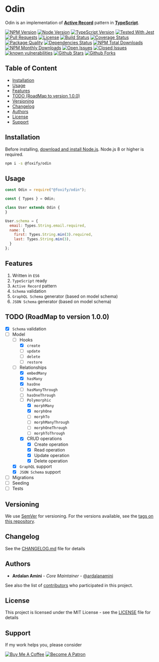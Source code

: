 # Odin <!-- omit in toc -->

Odin is an implementation of [**Active Record**](https://en.wikipedia.org/wiki/Active_record_pattern) pattern in [**TypeScript**](https://typescriptlang.com).

[![NPM Version](https://img.shields.io/npm/v/@foxify/odin.svg)](https://www.npmjs.com/package/@foxify/odin)
[![Node Version](https://img.shields.io/node/v/@foxify/odin.svg)](https://nodejs.org)
[![TypeScript Version](https://img.shields.io/npm/types/@foxify/odin.svg)](https://www.typescriptlang.org)
[![Tested With Jest](https://img.shields.io/badge/tested_with-jest-99424f.svg)](https://github.com/facebook/jest)
[![Pull Requests](https://img.shields.io/badge/PRs-Welcome-brightgreen.svg)](https://github.com/foxifyjs/odin/pulls)
[![License](https://img.shields.io/github/license/foxifyjs/odin.svg)](https://github.com/foxifyjs/odin/blob/master/LICENSE)
[![Build Status](https://github.com/foxifyjs/odin/workflows/Test/badge.svg)](https://github.com/foxifyjs/odin/actions)
[![Coverage Status](https://codecov.io/gh/foxifyjs/odin/branch/master/graph/badge.svg)](https://codecov.io/gh/foxifyjs/odin)
[![Package Quality](http://npm.packagequality.com/shield/%40foxify%2Fodin.svg)](http://packagequality.com/#?package=@foxify/odin)
[![Dependencies Status](https://david-dm.org/foxifyjs/odin.svg)](https://david-dm.org/foxifyjs/odin)
[![NPM Total Downloads](https://img.shields.io/npm/dt/@foxify/odin.svg)](https://www.npmjs.com/package/@foxify/odin)
[![NPM Monthly Downloads](https://img.shields.io/npm/dm/@foxify/odin.svg)](https://www.npmjs.com/package/@foxify/odin)
[![Open Issues](https://img.shields.io/github/issues-raw/foxifyjs/odin.svg)](https://github.com/foxifyjs/odin/issues?q=is%3Aopen+is%3Aissue)
[![Closed Issues](https://img.shields.io/github/issues-closed-raw/foxifyjs/odin.svg)](https://github.com/foxifyjs/odin/issues?q=is%3Aissue+is%3Aclosed)
[![known vulnerabilities](https://snyk.io/test/github/foxifyjs/odin/badge.svg?targetFile=package.json)](https://snyk.io/test/github/foxifyjs/odin?targetFile=package.json)
[![Github Stars](https://img.shields.io/github/stars/foxifyjs/odin.svg?style=social)](https://github.com/foxifyjs/odin)
[![Github Forks](https://img.shields.io/github/forks/foxifyjs/odin.svg?style=social&label=Fork)](https://github.com/foxifyjs/odin)

## Table of Content <!-- omit in toc -->

- [Installation](#installation)
- [Usage](#usage)
- [Features](#features)
- [TODO (RoadMap to version 1.0.0)](#todo-roadmap-to-version-100)
- [Versioning](#versioning)
- [Changelog](#changelog)
- [Authors](#authors)
- [License](#license)
- [Support](#support)

## Installation

Before installing, [download and install Node.js](https://nodejs.org/en/download).
Node.js 8 or higher is required.

```bash
npm i -s @foxify/odin
```

## Usage

```javascript
const Odin = require("@foxify/odin");

const { Types } = Odin;

class User extends Odin {
}

User.schema = {
  email: Types.String.email.required,
  name: {
    first: Types.String.min(3).required,
    last: Types.String.min(3),
  }
};
```

## Features

1. Written in `ES6`
2. `TypeScript` ready
3. `Active Record` pattern
4. `Schema` validation
5. `GraphQL Schema` generator (based on model schema)
6. `JSON Schema` generator (based on model schema)

## TODO (RoadMap to version 1.0.0)

- [x] `Schema` validation
- [ ] Model
  - [ ] Hooks
    - [x] `create`
    - [ ] `update`
    - [ ] `delete`
    - [ ] `restore`
  - [ ] Relationships
    - [x] `embedMany`
    - [x] `hasMany`
    - [x] `hasOne`
    - [ ] `hasManyThrough`
    - [ ] `hasOneThrough`
    - [ ] `Polymorphic`
      - [x] `morphMany`
      - [x] `morphOne`
      - [ ] `morphTo`
      - [ ] `morphManyThrough`
      - [ ] `morphOneThrough`
      - [ ] `morphToThrough`
    - [x] CRUD operations
      - [x] Create operation
      - [x] Read operation
      - [x] Update operation
      - [x] Delete operation
  - [x] `GraphQL` support
  - [x] `JSON Schema` support
- [ ] Migrations
- [ ] Seeding
- [ ] Tests

## Versioning

We use [SemVer](http://semver.org) for versioning. For the versions available, see the [tags on this repository](https://github.com/foxifyjs/odin/tags).

## Changelog

See the [CHANGELOG.md](CHANGELOG.md) file for details

## Authors

- **Ardalan Amini** - *Core Maintainer* - [@ardalanamini](https://github.com/ardalanamini)

See also the list of [contributors](https://github.com/foxifyjs/odin/contributors) who participated in this project.

## License

This project is licensed under the MIT License - see the [LICENSE](LICENSE) file for details

## Support

If my work helps you, please consider

[![Buy Me A Coffee](https://www.buymeacoffee.com/assets/img/custom_images/orange_img.png)](https://www.buymeacoffee.com/ardalanamini)
[![Become A Patron](https://c5.patreon.com/external/logo/become_a_patron_button.png)](https://www.patreon.com/ardalanamini)
